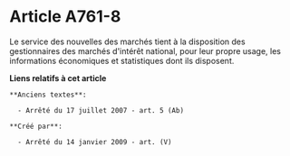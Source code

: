 # Article A761-8

Le service des nouvelles des marchés tient à la disposition des gestionnaires des marchés d'intérêt national, pour leur
propre usage, les informations économiques et statistiques dont ils disposent.

**Liens relatifs à cet article**

	**Anciens textes**:

	  - Arrêté du 17 juillet 2007 - art. 5 (Ab)

	**Créé par**:

	  - Arrêté du 14 janvier 2009 - art. (V)
